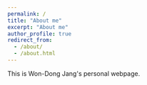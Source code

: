 ```yaml
---
permalink: /
title: "About me"
excerpt: "About me"
author_profile: true
redirect_from: 
  - /about/
  - /about.html
---
```


This is Won-Dong Jang's personal webpage.
